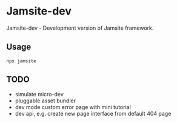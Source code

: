 # Jamsite-dev

Jamsite-dev - Development version of Jamsite framework.

## Usage

`npx jamsite`

## TODO

- simulate micro-dev
- pluggable asset bundler
- dev mode custom error page with mini tutorial
- dev api, e.g. create new page interface from default 404 page
